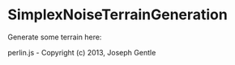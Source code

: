# SimplexNoiseTerrainGeneration

Generate some terrain here: 

perlin.js - Copyright (c) 2013, Joseph Gentle

